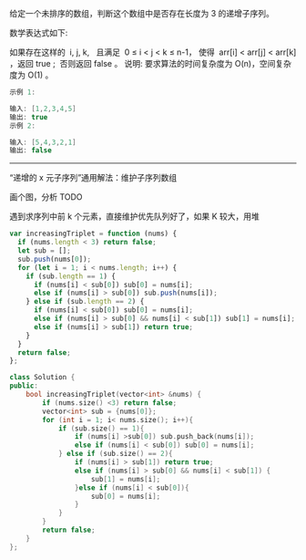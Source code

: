给定一个未排序的数组，判断这个数组中是否存在长度为 3 的递增子序列。

数学表达式如下:

如果存在这样的  i, j, k,   且满足  0 ≤ i < j < k ≤ n-1，
使得  arr[i] < arr[j] < arr[k] ，返回 true ;  否则返回 false 。
说明: 要求算法的时间复杂度为 O(n)，空间复杂度为 O(1) 。

```cpp
示例 1:

输入: [1,2,3,4,5]
输出: true
示例 2:

输入: [5,4,3,2,1]
输出: false
```

---

“递增的 x 元子序列”通用解法：维护子序列数组

画个图，分析 TODO

遇到求序列中前 k 个元素，直接维护优先队列好了，如果 K 较大，用堆

```javascript
var increasingTriplet = function (nums) {
  if (nums.length < 3) return false;
  let sub = [];
  sub.push(nums[0]);
  for (let i = 1; i < nums.length; i++) {
    if (sub.length == 1) {
      if (nums[i] < sub[0]) sub[0] = nums[i];
      else if (nums[i] > sub[0]) sub.push(nums[i]);
    } else if (sub.length == 2) {
      if (nums[i] < sub[0]) sub[0] = nums[i];
      else if (nums[i] > sub[0] && nums[i] < sub[1]) sub[1] = nums[i];
      else if (nums[i] > sub[1]) return true;
    }
  }
  return false;
};
```

```cpp
class Solution {
public:
    bool increasingTriplet(vector<int> &nums) {
        if (nums.size() <3) return false;
        vector<int> sub = {nums[0]};
        for (int i = 1; i< nums.size(); i++){
            if (sub.size() == 1){
                if (nums[i] >sub[0]) sub.push_back(nums[i]);
                else if (nums[i] < sub[0]) sub[0] = nums[i];
            } else if (sub.size() == 2){
                if (nums[i] > sub[1]) return true;
                else if (nums[i] > sub[0] && nums[i] < sub[1]) {
                    sub[1] = nums[i];
                }else if (nums[i] < sub[0]){
                    sub[0] = nums[i];
                }
            }
        }
        return false;
    }
};
```
